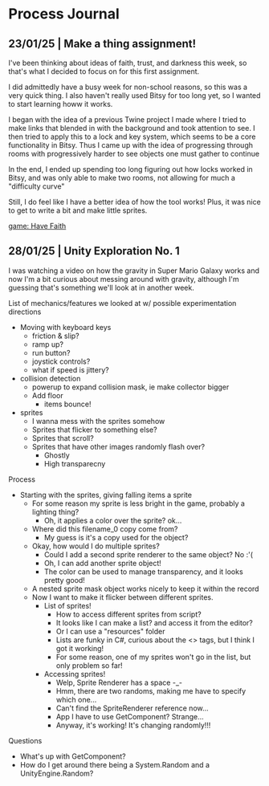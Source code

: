 # Process Journal

## 23/01/25 | Make a thing assignment!

I've been thinking about ideas of faith, trust, and darkness this week, so that's what I decided to focus on for this first assignment.

I did admittedly have a busy week for non-school reasons, so this was a very quick thing.
I also haven't really used Bitsy for too long yet, so I wanted to start learning howw it works.

I began with the idea of a previous Twine project I made where I tried to make links that blended in with the background and took attention to see.
I then tried to apply this to a lock and key system, which seems to be a core functionality in Bitsy.
Thus I came up with the idea of progressing through rooms with progressively harder to see objects one must gather to continue

In the end, I ended up spending too long figuring out how locks worked in Bitsy, and was only able to make two rooms, not allowing for much a "difficulty curve"

Still, I do feel like I have a better idea of how the tool works! Plus, it was nice to get to write a bit and make little sprites.

[game: Have Faith](https://github.com/eclectic-kitty/cart-315/tree/main/projects/makeAThing)

## 28/01/25 | Unity Exploration No. 1

I was watching a video on how the gravity in Super Mario Galaxy works and now I'm a bit curious about messing around with gravity, although I'm guessing that's something we'll look at in another week.

List of mechanics/features we looked at w/ possible experimentation directions
- Moving with keyboard keys
  - friction & slip?
  - ramp up?
  - run button?
  - joystick controls?
  - what if speed is jittery?
- collision detection
  - powerup to expand collision mask, ie make collector bigger
  - Add floor
    - items bounce!
- sprites
  - I wanna mess with the sprites somehow
  - Sprites that flicker to something else?
  - Sprites that scroll?
  - Sprites that have other images randomly flash over?
    - Ghostly
    - High transparecny

Process
- Starting with the sprites, giving falling items a sprite
  - For some reason my sprite is less bright in the game, probably a lighting thing?
    - Oh, it applies a color over the sprite? ok...
  - Where did this filename_0 copy come from?
    - My guess is it's a copy used for the object?
  - Okay, how would I do multiple sprites? 
    - Could I add a second sprite renderer to the same object? No :'(
    - Oh, I can add another sprite object!
    - The color can be used to manage transparency, and it looks pretty good!
  - A nested sprite mask object works nicely to keep it within the record
  - Now I want to make it flicker between different sprites.
    - List of sprites!
      - How to access different sprites from script?
      - It looks like I can make a list? and access it from the editor?
      - Or I can use a "resources" folder
      - Lists are funky in C#, curious about the <> tags, but I think I got it working!
      - For some reason, one of my sprites won't go in the list, but only problem so far!
    - Accessing sprites!
      - Welp, Sprite Renderer has a space -_-
      - Hmm, there are two randoms, making me have to specify which one...
      - Can't find the SpriteRenderer reference now...
      - App I have to use GetComponent? Strange...
      - Anyway, it's working! It's changing randomly!!!

Questions
- What's up with GetComponent?
- How do I get around there being a System.Random and a UnityEngine.Random?